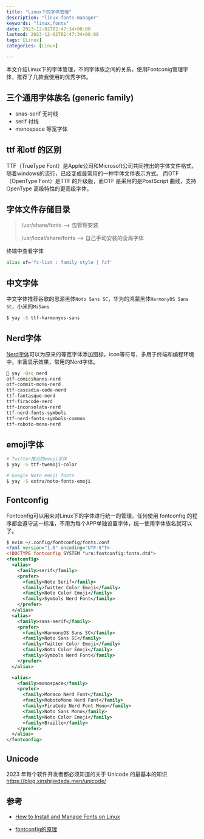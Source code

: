 ```yaml
---
title: "Linux下的字体管理"
description: "linux-fonts-manager"
keywords: "linux,fonts"
date: 2023-12-02T02:47:34+08:00
lastmod: 2023-12-02T02:47:34+08:00
tags: [Linux]
categories: [Linux]

---
```

本文介绍Linux下的字体管理，不同字体族之间的关系，使用Fontconig管理字体，推荐了几款我使用的优秀字体。


<!--more-->
## 三个通用字体族名 (generic family)

- snas-serif    无衬线
- serif  衬线
- monospace  等宽字体

## ttf 和otf 的区别

TTF（TrueType Font）是Apple公司和Microsoft公司共同推出的字体文件格式，随着windows的流行，已经变成最常用的一种字体文件表示方式。 而OTF（OpenType Font）是TTF 的升级版，而OTF 是采用的是PostScript 曲线，支持OpenType 高级特性的更高级字体。

## 字体文件存储目录

> /usr/share/fonts   —> 包管理安装 
>
> /usr/local/share/fonts   —> 自己手动安装的全局字体

终端中查看字体

```Bash
alias sf='fc-list : family style | fzf'
```

## 中文字体
中文字体推荐谷歌的思源黑体`Noto Sans SC`，华为的鸿蒙黑体`HarmonyOS Sans SC`，小米的`MiSans`
```bash
$ yay -S ttf-harmonyos-sans

```

## Nerd字体

[Nerd字体](https://www.nerdfonts.com/)可以为原来的等宽字体添加图标，icon等符号，多用于终端和编程环境中，丰富显示效果，常用的Nerd字体。
```bash
 yay -Qsq nerd
otf-comicshanns-nerd
otf-commit-mono-nerd
ttf-cascadia-code-nerd
ttf-fantasque-nerd
ttf-firacode-nerd
ttf-inconsolata-nerd
ttf-nerd-fonts-symbols
ttf-nerd-fonts-symbols-common
ttf-roboto-mono-nerd
```


## emoji字体

```Bash
# Twitter推出的emoji字体
$ yay -S ttf-twemoji-color

# Google Noto emoji fonts
$ yay -S extra/noto-fonts-emoji
```

## Fontconfig
Fontconfig可以用来对Linux下的字体进行统一的管理，任何使用 fontconfig 的程序都会遵守这一标准，不用为每个APP单独设置字体，统一使用字体族名就可以了。
```xml
$ nvim ~/.config/fontconfig/fonts.conf
<?xml version="1.0" encoding="UTF-8"?>
<!DOCTYPE fontconfig SYSTEM "urn:fontconfig:fonts.dtd">
<fontconfig>
  <alias>
    <family>serif</family>
    <prefer>
      <family>Noto Serif</family>
      <family>Twitter Color Emoji</family>
      <family>Noto Color Emoji</family>
      <family>Symbols Nerd Font</family>
    </prefer>
  </alias>
  <alias>
    <family>sans-serif</family>
    <prefer>
      <family>HarmonyOS Sans SC</family>
      <family>Noto Sans SC</family>
      <family>Twitter Color Emoji</family>
      <family>Noto Color Emoji</family>
      <family>Symbols Nerd Font</family>
    </prefer>
  </alias>

  <alias>
    <family>monospace</family>
    <prefer>
      <family>Monaco Nerd Font</family>
      <family>RobotoMono Nerd Font</family>
      <family>FiraCode Nerd Font Mono</family>
      <family>Noto Sans Mono</family>
      <family>Noto Color Emoji</family>
      <family>Braille</family>
    </prefer>
  </alias>
</fontconfig>

```

## Unicode

2023 年每个软件开发者都必须知道的关于 Unicode 的最基本的知识
<https://blog.xinshijiededa.men/unicode/>

## 参考
- [How to Install and Manage Fonts on Linux](https://youtu.be/1RtLyPzbttA)
  
- [fontconfig的原理](https://catcat.cc/post/2021-03-07/)
